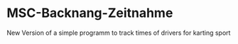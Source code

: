 # MSC-Backnang-Zeitnahme

New Version of a simple programm to track times of drivers for karting sport
